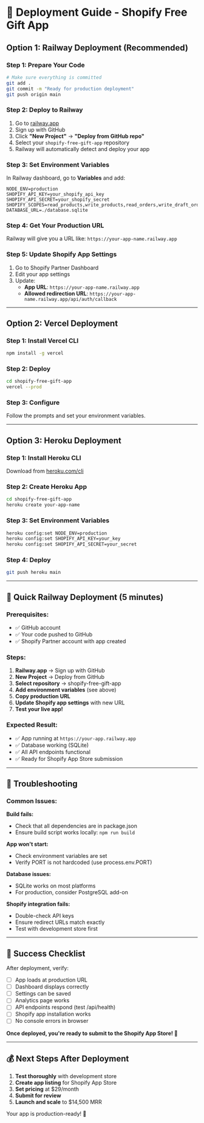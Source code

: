 # 🚀 Deployment Guide - Shopify Free Gift App

## Option 1: Railway Deployment (Recommended)

### Step 1: Prepare Your Code
```bash
# Make sure everything is committed
git add .
git commit -m "Ready for production deployment"
git push origin main
```

### Step 2: Deploy to Railway
1. Go to [railway.app](https://railway.app)
2. Sign up with GitHub
3. Click **"New Project"** → **"Deploy from GitHub repo"**
4. Select your `shopify-free-gift-app` repository
5. Railway will automatically detect and deploy your app

### Step 3: Set Environment Variables
In Railway dashboard, go to **Variables** and add:
```
NODE_ENV=production
SHOPIFY_API_KEY=your_shopify_api_key
SHOPIFY_API_SECRET=your_shopify_secret
SHOPIFY_SCOPES=read_products,write_products,read_orders,write_draft_orders
DATABASE_URL=./database.sqlite
```

### Step 4: Get Your Production URL
Railway will give you a URL like: `https://your-app-name.railway.app`

### Step 5: Update Shopify App Settings
1. Go to Shopify Partner Dashboard
2. Edit your app settings
3. Update:
   - **App URL**: `https://your-app-name.railway.app`
   - **Allowed redirection URL**: `https://your-app-name.railway.app/api/auth/callback`

---

## Option 2: Vercel Deployment

### Step 1: Install Vercel CLI
```bash
npm install -g vercel
```

### Step 2: Deploy
```bash
cd shopify-free-gift-app
vercel --prod
```

### Step 3: Configure
Follow the prompts and set your environment variables.

---

## Option 3: Heroku Deployment

### Step 1: Install Heroku CLI
Download from [heroku.com/cli](https://devcenter.heroku.com/articles/heroku-cli)

### Step 2: Create Heroku App
```bash
cd shopify-free-gift-app
heroku create your-app-name
```

### Step 3: Set Environment Variables
```bash
heroku config:set NODE_ENV=production
heroku config:set SHOPIFY_API_KEY=your_key
heroku config:set SHOPIFY_API_SECRET=your_secret
```

### Step 4: Deploy
```bash
git push heroku main
```

---

## 🎯 Quick Railway Deployment (5 minutes)

### Prerequisites:
- ✅ GitHub account
- ✅ Your code pushed to GitHub
- ✅ Shopify Partner account with app created

### Steps:
1. **Railway.app** → Sign up with GitHub
2. **New Project** → Deploy from GitHub
3. **Select repository** → shopify-free-gift-app
4. **Add environment variables** (see above)
5. **Copy production URL**
6. **Update Shopify app settings** with new URL
7. **Test your live app!**

### Expected Result:
- ✅ App running at `https://your-app.railway.app`
- ✅ Database working (SQLite)
- ✅ All API endpoints functional
- ✅ Ready for Shopify App Store submission

---

## 🔧 Troubleshooting

### Common Issues:

**Build fails:**
- Check that all dependencies are in package.json
- Ensure build script works locally: `npm run build`

**App won't start:**
- Check environment variables are set
- Verify PORT is not hardcoded (use process.env.PORT)

**Database issues:**
- SQLite works on most platforms
- For production, consider PostgreSQL add-on

**Shopify integration fails:**
- Double-check API keys
- Ensure redirect URLs match exactly
- Test with development store first

---

## 🎊 Success Checklist

After deployment, verify:
- [ ] App loads at production URL
- [ ] Dashboard displays correctly
- [ ] Settings can be saved
- [ ] Analytics page works
- [ ] API endpoints respond (test /api/health)
- [ ] Shopify app installation works
- [ ] No console errors in browser

**Once deployed, you're ready to submit to the Shopify App Store! 🚀**

---

## 💰 Next Steps After Deployment

1. **Test thoroughly** with development store
2. **Create app listing** for Shopify App Store
3. **Set pricing** at $29/month
4. **Submit for review**
5. **Launch and scale** to $14,500 MRR

Your app is production-ready! 🎉
